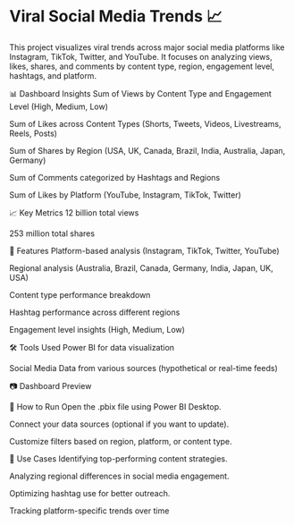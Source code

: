 # **Viral Social Media Trends 📈**
This project visualizes viral trends across major social media platforms like Instagram, TikTok, Twitter, and YouTube. It focuses on analyzing views, likes, shares, and comments by content type, region, engagement level, hashtags, and platform.

📊 Dashboard Insights
Sum of Views by Content Type and Engagement Level (High, Medium, Low)

Sum of Likes across Content Types (Shorts, Tweets, Videos, Livestreams, Reels, Posts)

Sum of Shares by Region (USA, UK, Canada, Brazil, India, Australia, Japan, Germany)

Sum of Comments categorized by Hashtags and Regions

Sum of Likes by Platform (YouTube, Instagram, TikTok, Twitter)

📈 Key Metrics
12 billion total views

253 million total shares

📍 Features
Platform-based analysis (Instagram, TikTok, Twitter, YouTube)

Regional analysis (Australia, Brazil, Canada, Germany, India, Japan, UK, USA)

Content type performance breakdown

Hashtag performance across different regions

Engagement level insights (High, Medium, Low)

🛠️ Tools Used
Power BI for data visualization

Social Media Data from various sources (hypothetical or real-time feeds)

📷 Dashboard Preview

🚀 How to Run
Open the .pbix file using Power BI Desktop.

Connect your data sources (optional if you want to update).

Customize filters based on region, platform, or content type.

📌 Use Cases
Identifying top-performing content strategies.

Analyzing regional differences in social media engagement.

Optimizing hashtag use for better outreach.

Tracking platform-specific trends over time
